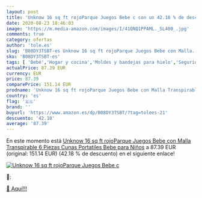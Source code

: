 ```yaml
---
layout: post
title: 'Unknow 16 sq ft rojoParque Juegos Bebe c con un 42.18 % de descuento'
date: 2020-08-23 18:46:03
image: 'https://m.media-amazon.com/images/I/41QNQ1PPAML._SL400_.jpg'
comments: true
category: ofertas
author: 'tole.es'
slug: 'B08DY3TSBT-es Unknow 16 sq ft rojoParque Juegos Bebe con Malla...'
sku: 'B08DY3TSBT-es'
tags: [ 'Bebé','Hogar y cocina','Moldes y bandejas para hielo','Seguridad','Utensilios de bar','Utensilios de cocina','Vigilabebés','bebe', ]
actualPrice: 87.39 EUR
currency: EUR
price: 87.39
comparePrice: 151.14 EUR
prodname: 'Unknow 16 sq ft rojoParque Juegos Bebe con Malla Transpirable 6 Piezas Cunas Portatiles Bebe para Niños'
country: 'es'
flag: '🇪🇸'
brand: ''
buyurl: 'https://www.amazon.es/dp/B08DY3TSBT/?tag=tolees-21'
descuento: '42.18'
average: '87.39'
---
```


En este momento está [Unknow 16 sq ft rojoParque Juegos Bebe con Malla Transpirable 6 Piezas Cunas Portatiles Bebe para Niños](https://www.amazon.es/dp/B08DY3TSBT/?tag=tolees-21) a 87.39 EUR (original: 151.14 EUR) (42.18 %  de descuento) en el siguiente enlace!

[![Unknow 16 sq ft rojoParque Juegos Bebe c](https://m.media-amazon.com/images/I/41QNQ1PPAML._SL400_.jpg)](https://www.amazon.es/dp/B08DY3TSBT/?tag=tolees-21)

🔎:


[🛒 Aquí!!!](https://www.amazon.es/dp/B08DY3TSBT/?tag=tolees-21)
